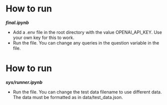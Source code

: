 # How to run
***final.ipynb***
- Add a .env file in the root directory with the value OPENAI_API_KEY. Use your own key for this to work.
- Run the file. You can change any queries in the question variable in the file.

# How to run
***sys/runner.ipynb***
- Run the file. You can change the test data filename to use different data. The data must be formatted as in data/test_data.json.
